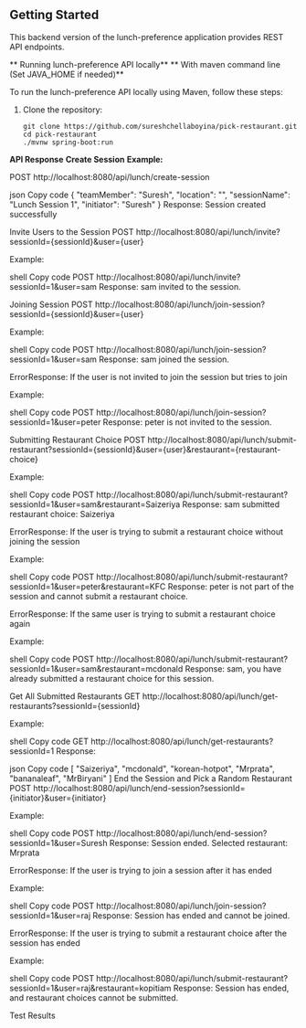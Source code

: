 ## Getting Started

This backend version of the lunch-preference application provides REST API endpoints.

** Running lunch-preference API locally**
** With maven command line (Set JAVA_HOME if needed)**

To run the lunch-preference API locally using Maven, follow these steps:

1. Clone the repository:

   ```
   git clone https://github.com/sureshchellaboyina/pick-restaurant.git
   cd pick-restaurant
   ./mvnw spring-boot:run
   ```

**API Response**
**Create Session**
**Example:**

POST http://localhost:8080/api/lunch/create-session

json
Copy code
{
  "teamMember": "Suresh",
  "location": "",
  "sessionName": "Lunch Session 1",
  "initiator": "Suresh"
}
Response: Session created successfully

Invite Users to the Session
POST http://localhost:8080/api/lunch/invite?sessionId={sessionId}&user={user}

Example:

shell
Copy code
POST http://localhost:8080/api/lunch/invite?sessionId=1&user=sam
Response: sam invited to the session.

Joining Session
POST http://localhost:8080/api/lunch/join-session?sessionId={sessionId}&user={user}

Example:

shell
Copy code
POST http://localhost:8080/api/lunch/join-session?sessionId=1&user=sam
Response: sam joined the session.

ErrorResponse: If the user is not invited to join the session but tries to join

Example:

shell
Copy code
POST http://localhost:8080/api/lunch/join-session?sessionId=1&user=peter
Response: peter is not invited to the session.

Submitting Restaurant Choice
POST http://localhost:8080/api/lunch/submit-restaurant?sessionId={sessionId}&user={user}&restaurant={restaurant-choice}

Example:

shell
Copy code
POST http://localhost:8080/api/lunch/submit-restaurant?sessionId=1&user=sam&restaurant=Saizeriya
Response: sam submitted restaurant choice: Saizeriya

ErrorResponse: If the user is trying to submit a restaurant choice without joining the session

Example:

shell
Copy code
POST http://localhost:8080/api/lunch/submit-restaurant?sessionId=1&user=peter&restaurant=KFC
Response: peter is not part of the session and cannot submit a restaurant choice.

ErrorResponse: If the same user is trying to submit a restaurant choice again

Example:

shell
Copy code
POST http://localhost:8080/api/lunch/submit-restaurant?sessionId=1&user=sam&restaurant=mcdonald
Response: sam, you have already submitted a restaurant choice for this session.

Get All Submitted Restaurants
GET http://localhost:8080/api/lunch/get-restaurants?sessionId={sessionId}

Example:

shell
Copy code
GET http://localhost:8080/api/lunch/get-restaurants?sessionId=1
Response:

json
Copy code
[
  "Saizeriya",
  "mcdonald",
  "korean-hotpot",
  "Mrprata",
  "bananaleaf",
  "MrBiryani"
]
End the Session and Pick a Random Restaurant
POST http://localhost:8080/api/lunch/end-session?sessionId={initiator}&user={initiator}

Example:

shell
Copy code
POST http://localhost:8080/api/lunch/end-session?sessionId=1&user=Suresh
Response: Session ended. Selected restaurant: Mrprata

ErrorResponse: If the user is trying to join a session after it has ended

Example:

shell
Copy code
POST http://localhost:8080/api/lunch/join-session?sessionId=1&user=raj
Response: Session has ended and cannot be joined.

ErrorResponse: If the user is trying to submit a restaurant choice after the session has ended

Example:

shell
Copy code
POST http://localhost:8080/api/lunch/submit-restaurant?sessionId=1&user=raj&restaurant=kopitiam
Response: Session has ended, and restaurant choices cannot be submitted.

Test Results
<!-- Include any relevant test results and information here. -->
